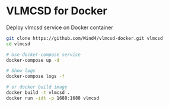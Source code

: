 # VLMCSD for Docker

Deploy vlmcsd service on Docker container

```bash
git clone https://github.com/Wind4/vlmcsd-docker.git vlmcsd
cd vlmcsd

# Use docker-compose service
docker-compose up -d

# Show logs
docker-compose logs -f

# or docker build image
docker build -t vlmcsd .
docker run -idt -p 1688:1688 vlmcsd
```
